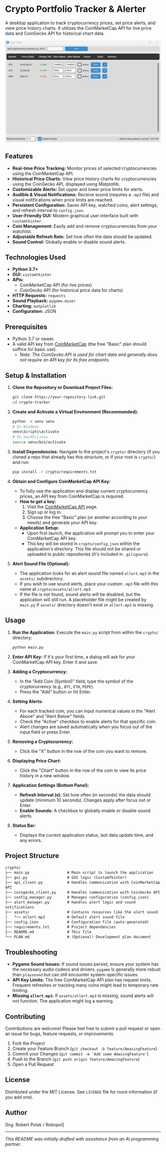 # Crypto Portfolio Tracker & Alerter

A desktop application to track cryptocurrency prices, set price alerts, and view price history charts. It utilizes the CoinMarketCap API for live price data and CoinGecko API for historical chart data.


![Application Screenshot](Screenshot.png)


## Features

*   **Real-time Price Tracking:** Monitor prices of selected cryptocurrencies using the CoinMarketCap API.
*   **Historical Price Charts:** View price history charts for cryptocurrencies using the CoinGecko API, displayed using Matplotlib.
*   **Customizable Alerts:** Set upper and lower price limits for alerts.
*   **Audible & Visual Notifications:** Receive sound (requires a `.mp3` file) and visual notifications when price limits are reached.
*   **Persistent Configuration:** Saves API key, watched coins, alert settings, and refresh interval to `config.json`.
*   **User-Friendly GUI:** Modern graphical user interface built with `customtkinter`.
*   **Coin Management:** Easily add and remove cryptocurrencies from your watchlist.
*   **Adjustable Refresh Rate:** Set how often the data should be updated.
*   **Sound Control:** Globally enable or disable sound alerts.

## Technologies Used

*   **Python 3.7+**
*   **GUI:** `customtkinter`
*   **APIs:**
    *   CoinMarketCap API (for live prices)
    *   CoinGecko API (for historical price data for charts)
*   **HTTP Requests:** `requests`
*   **Sound Playback:** `pygame.mixer`
*   **Charting:** `matplotlib`
*   **Configuration:** JSON

## Prerequisites

*   Python 3.7 or newer.
*   A valid API key from [CoinMarketCap](https://pro.coinmarketcap.com/signup) (the free "Basic" plan should suffice for basic use).
    *   *Note: The CoinGecko API is used for chart data and generally does not require an API key for its free endpoints.*

## Setup & Installation

1.  **Clone the Repository or Download Project Files:**
    ```bash
    git clone https://your-repository-link.git
    cd crypto-tracker 
    ```

2.  **Create and Activate a Virtual Environment (Recommended):**
    ```bash
    python -m venv venv
    # On Windows
    venv\Scripts\activate
    # On macOS/Linux
    source venv/bin/activate
    ```

3.  **Install Dependencies:**
    Navigate to the project's `crypto/` directory (if you cloned a repo that already has this structure, or if your root is `crypto/`) and run:
    ```bash
    pip install -r crypto/requirements.txt
    ```

4.  **Obtain and Configure CoinMarketCap API Key:**
    *   To fully use the application and display current cryptocurrency prices, an API key from CoinMarketCap is required.
    *   **How to get a key:**
        1.  Visit the [CoinMarketCap API](https://coinmarketcap.com/api/) page.
        2.  Sign up or log in.
        3.  Choose the free "Basic" plan (or another according to your needs) and generate your API key.
    *   **Application Setup:**
        *   Upon first launch, the application will prompt you to enter your CoinMarketCap API key.
        *   This key will be stored in `crypto/config.json` within the application's directory. This file should not be shared or uploaded to public repositories (it's included in `.gitignore`).

5.  **Alert Sound File (Optional):**
    *   The application looks for an alert sound file named `allert.mp3` in the `assets/` subdirectory.
    *   If you wish to use sound alerts, place your custom `.mp3` file with this name at `crypto/assets/allert.mp3`.
    *   If the file is not found, sound alerts will be disabled, but the application will still run. A placeholder file might be created by `main.py` if `assets/` directory doesn't exist or `allert.mp3` is missing.

## Usage

1.  **Run the Application:**
    Execute the `main.py` script from within the `crypto/` directory:
    ```bash
    python main.py
    ```

2.  **Enter API Key:** If it's your first time, a dialog will ask for your CoinMarketCap API key. Enter it and save.

3.  **Adding a Cryptocurrency:**
    *   In the "Add Coin (Symbol)" field, type the symbol of the cryptocurrency (e.g., `BTC`, `ETH`, `PEPE`).
    *   Press the "Add" button or hit Enter.

4.  **Setting Alerts:**
    *   For each tracked coin, you can input numerical values in the "Alert Above" and "Alert Below" fields.
    *   Check the "Active" checkbox to enable alerts for that specific coin.
    *   Alert changes are saved automatically when you focus out of the input field or press Enter.

5.  **Removing a Cryptocurrency:**
    *   Click the "X" button in the row of the coin you want to remove.

6.  **Displaying Price Chart:**
    *   Click the "Chart" button in the row of the coin to view its price history in a new window.

7.  **Application Settings (Bottom Panel):**
    *   **Refresh Interval (s):** Set how often (in seconds) the data should update (minimum 10 seconds). Changes apply after focus out or Enter.
    *   **Enable Sounds:** A checkbox to globally enable or disable sound alerts.

8.  **Status Bar:**
    *   Displays the current application status, last data update time, and any errors.

## Project Structure

```
crypto/
├── main.py                 # Main script to launch the application
├── gui.py                  # GUI logic (CustomTkinter)
├── api_client.py           # Handles communication with CoinMarketCap API
├── coingecko_client.py     # Handles communication with CoinGecko API
├── config_manager.py       # Manages configuration (config.json)
├── alert_manager.py        # Handles alert logic and sound notifications
├── assets/                 # Contains resources like the alert sound
│   └── allert.mp3          # Default alert sound file
├── config.json             # Configuration file (auto-generated)
├── requirements.txt        # Project dependencies
├── README.md               # This file
└── PLAN.md                 # (Optional) Development plan document
```

## Troubleshooting

*   **Pygame Sound Issues:** If sound issues persist, ensure your system has the necessary audio codecs and drivers. `pygame` is generally more robust than `playsound` but can still encounter system-specific issues.
*   **API Key Limits:** The free CoinMarketCap API plan has request limits. Frequent refreshes or tracking many coins might lead to temporary rate limiting.
*   **Missing `allert.mp3`:** If `assets/allert.mp3` is missing, sound alerts will not function. The application might log a warning.

## Contributing

Contributions are welcome! Please feel free to submit a pull request or open an issue for bugs, feature requests, or improvements.

1.  Fork the Project
2.  Create your Feature Branch (`git checkout -b feature/AmazingFeature`)
3.  Commit your Changes (`git commit -m 'Add some AmazingFeature'`)
4.  Push to the Branch (`git push origin feature/AmazingFeature`)
5.  Open a Pull Request

## License

Distributed under the MIT License. See `LICENSE` file for more information (if you add one).

## Author

[Ing. Robert Polak / Robopol] 

---

*This README was initially drafted with assistance from an AI programming partner.* 
